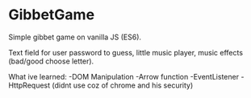 # GibbetGame
Simple gibbet game on vanilla JS (ES6).

Text field for user password to guess, little music player, music effects (bad/good choose letter).

What ive learned:
-DOM Manipulation
-Arrow function
-EventListener
-HttpRequest (didnt use coz of chrome and his security)
